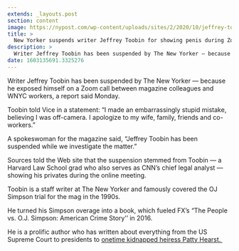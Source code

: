 ```yaml
--- 
extends: _layouts.post 
section: content 
image: https://nypost.com/wp-content/uploads/sites/2/2020/10/jeffrey-toobin-01.jpg?quality=90&strip=all&w=1200 
title: > 
  New Yorker suspends writer Jeffrey Toobin for showing penis during Zoom call 
description: > 
  Writer Jeffrey Toobin has been suspended by The New Yorker — because he exposed himself on a Zoom call between magazine colleagues and WNYC workers, a report said Monday.Toobin told Vice in a statement: “I made an embarrassingly stupid mistake, believing I was off-camera.Toobin is a staff writer at The New Yorker and famously covered the OJ Simpson trial for the mag in the 1990s.He turned his Simpson overage into a book, which fueled FX’s “The People vs. O.J.He is a prolific author who has written about everything from the US Supreme Court to presidents to onetime kidnapped heiress Patty Hearst. 
date: 1603135691.3325276 
--- 
```

<div><p>Writer Jeffrey Toobin has been suspended by The New Yorker &#8212; because he exposed himself on a Zoom call between magazine colleagues and WNYC workers, a report said Monday.</p>
<p>Toobin told Vice in a statement: &#8220;I made an embarrassingly stupid mistake, believing I was off-camera. I apologize to my wife, family, friends and co-workers.&#8221;</p>
<p>A spokeswoman for the magazine said, &#8220;Jeffrey Toobin has been suspended while we investigate the matter.&#8221;</p>
<p>Sources told the Web site that the suspension stemmed from Toobin &#8212; a Harvard Law School grad who also serves as CNN&#8217;s chief legal analyst &#8212; showing his privates during the online meeting.</p>
<p>Toobin is a staff writer at The New Yorker and famously covered the OJ Simpson trial for the mag in the 1990s.</p>
<p>He turned his Simpson overage into a book, which fueled FX&#8217;s &#8220;The People vs. O.J. Simpson: American Crime Story&#8217;&#8217; in 2016.</p>
<p>He is a prolific author who has written about everything from the US Supreme Court to presidents to <a href="https://pagesix.com/2015/03/27/patty-hearst-lashes-out-at-biographer/">onetime kidnapped heiress Patty Hearst.&#160;</a></p>
			</div>